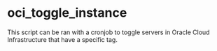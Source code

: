 # oci_toggle_instance
This script can be ran with a cronjob to toggle servers in Oracle Cloud Infrastructure that have a specific tag.

